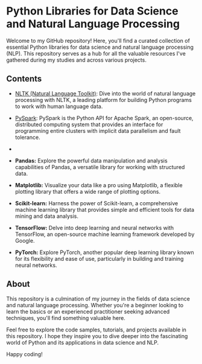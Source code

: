 # Python Libraries for Data Science and Natural Language Processing

Welcome to my GitHub repository! Here, you'll find a curated collection of essential Python libraries for data science and natural language processing (NLP). This repository serves as a hub for all the valuable resources I've gathered during my studies and across various projects.

## Contents

- [NLTK (Natural Language Toolkit)](https://github.com/ryghrmni/MyPyLibs/blob/main/NLTK/nltk_tutorial.ipynb): Dive into the world of natural language processing with NLTK, a leading platform for building Python programs to work with human language data.

-  [PySpark](https://github.com/ryghrmni/MyPyLibs/tree/main/PYSPARK): PySpark is the Python API for Apache Spark, an open-source, distributed computing system that provides an interface for programming entire clusters with implicit data parallelism and fault tolerance.
-  
- **Pandas:** Explore the powerful data manipulation and analysis capabilities of Pandas, a versatile library for working with structured data.

- **Matplotlib:** Visualize your data like a pro using Matplotlib, a flexible plotting library that offers a wide range of plotting options.

- **Scikit-learn:** Harness the power of Scikit-learn, a comprehensive machine learning library that provides simple and efficient tools for data mining and data analysis.

- **TensorFlow:** Delve into deep learning and neural networks with TensorFlow, an open-source machine learning framework developed by Google.

- **PyTorch:** Explore PyTorch, another popular deep learning library known for its flexibility and ease of use, particularly in building and training neural networks.

## About

This repository is a culmination of my journey in the fields of data science and natural language processing. Whether you're a beginner looking to learn the basics or an experienced practitioner seeking advanced techniques, you'll find something valuable here.

Feel free to explore the code samples, tutorials, and projects available in this repository. I hope they inspire you to dive deeper into the fascinating world of Python and its applications in data science and NLP.

Happy coding!

